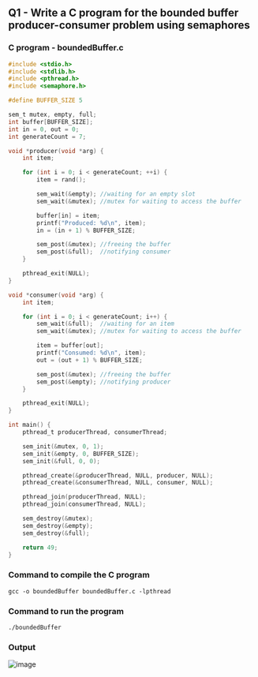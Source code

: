 ## Q1 - Write a C program for the bounded buffer producer-consumer problem using semaphores

### C program - **boundedBuffer.c**

```c
#include <stdio.h>
#include <stdlib.h>
#include <pthread.h>
#include <semaphore.h>

#define BUFFER_SIZE 5

sem_t mutex, empty, full; 
int buffer[BUFFER_SIZE];
int in = 0, out = 0;
int generateCount = 7;

void *producer(void *arg) {
    int item;

    for (int i = 0; i < generateCount; ++i) {
        item = rand(); 

        sem_wait(&empty); //waiting for an empty slot
        sem_wait(&mutex); //mutex for waiting to access the buffer

        buffer[in] = item;
        printf("Produced: %d\n", item);
        in = (in + 1) % BUFFER_SIZE;

        sem_post(&mutex); //freeing the buffer
        sem_post(&full);  //notifying consumer
    }

    pthread_exit(NULL);
}

void *consumer(void *arg) {
    int item;

    for (int i = 0; i < generateCount; i++) {
        sem_wait(&full);  //waiting for an item
        sem_wait(&mutex); //mutex for waiting to access the buffer

        item = buffer[out];
        printf("Consumed: %d\n", item);
        out = (out + 1) % BUFFER_SIZE;

        sem_post(&mutex); //freeing the buffer
        sem_post(&empty); //notifying producer
    }

    pthread_exit(NULL);
}

int main() {
    pthread_t producerThread, consumerThread;

    sem_init(&mutex, 0, 1);
    sem_init(&empty, 0, BUFFER_SIZE);
    sem_init(&full, 0, 0);

    pthread_create(&producerThread, NULL, producer, NULL);
    pthread_create(&consumerThread, NULL, consumer, NULL);

    pthread_join(producerThread, NULL);
    pthread_join(consumerThread, NULL);

    sem_destroy(&mutex);
    sem_destroy(&empty);
    sem_destroy(&full);

    return 49;
}
```

### Command to compile the C program
```shell
gcc -o boundedBuffer boundedBuffer.c -lpthread
```

### Command to run the program
```shell
./boundedBuffer
```

### Output
![image](https://github.com/shrudex/DSE/assets/91502997/5430a897-1b85-4edb-a828-d75654e39b49)
